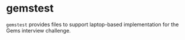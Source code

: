 # gemstest

`gemstest` provides files to support laptop-based implementation for the Gems
interview challenge.